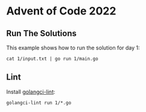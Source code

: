 # Advent of Code 2022

## Run The Solutions

This example shows how to run the solution for day 1:

```shell
cat 1/input.txt | go run 1/main.go
```

## Lint

Install [golangci-lint](https://golangci-lint.run/usage/install/):

```shell
golangci-lint run 1/*.go
```

